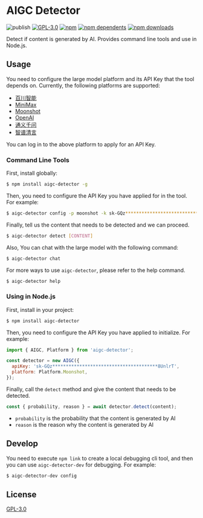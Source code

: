 # AIGC Detector

![publish](https://github.com/crazyurus/aigc-detector/actions/workflows/publish.yaml/badge.svg)
[![GPL-3.0](https://img.shields.io/badge/license-GPL3-blue.svg)](LICENSE)
[![npm](https://badgen.net/npm/v/aigc-detector)](https://www.npmjs.com/package/aigc-detector)
[![npm dependents](https://badgen.net/npm/dependents/aigc-detector)](https://www.npmjs.com/package/aigc-detector?activeTab=dependents)
[![npm downloads](https://badgen.net/npm/dt/aigc-detector)](https://www.npmjs.com/package/aigc-detector)

Detect if content is generated by AI. Provides command line tools and use in Node.js.


## Usage

You need to configure the large model platform and its API Key that the tool depends on. Currently, the following platforms are supported:

- [百川智能](https://platform.baichuan-ai.com/)
- [MiniMax](https://www.minimaxi.com/)
- [Moonshot](https://platform.moonshot.cn/)
- [OpenAI](https://platform.openai.com/)
- [通义千问](https://dashscope.console.aliyun.com/)
- [智谱清言](https://open.bigmodel.cn/)

You can log in to the above platform to apply for an API Key.

### Command Line Tools

First, install globally:

```sh
$ npm install aigc-detector -g
```

Then, you need to configure the API Key you have applied for in the tool. For example:

```sh
$ aigc-detector config -p moonshot -k sk-GQz***************************************8UnlrT
```

Finally, tell us the content that needs to be detected and we can proceed.

```sh
$ aigc-detector detect [CONTENT]
```

Also, You can chat with the large model with the following command:

```sh
$ aigc-detector chat
```

For more ways to use `aigc-detector`, please refer to the help command.

```sh
$ aigc-detector help
```

### Using in Node.js

First, install in your project:

```sh
$ npm install aigc-detector
```

Then, you need to configure the API Key you have applied to initialize. For example:

```js
import { AIGC, Platform } from 'aigc-detector';

const detector = new AIGC({
  apiKey: 'sk-GQz***************************************8UnlrT',
  platform: Platform.Moonshot,
});
```

Finally, call the `detect` method and give the content that needs to be detected.

```js
const { probability, reason } = await detector.detect(content);
```

- `probability` is the probability that the content is generated by AI
- `reason` is the reason why the content is generated by AI

## Develop

You need to execute `npm link` to create a local debugging cli tool, and then you can use `aigc-detector-dev` for debugging. For example:

```sh
$ aigc-detector-dev config
```

## License

[GPL-3.0](./LICENSE)